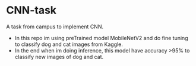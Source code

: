 # CNN-task
A task from campus to implement CNN.  
* In this repo im using preTrained model MobileNetV2 and do fine tuning to classify dog and cat images from Kaggle.
* In the end when im doing inference, this model have accuracy >95% to classify new images of dog and cat.

